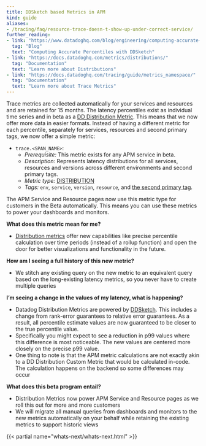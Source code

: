 ```yaml
---
title: DDSketch based Metrics in APM
kind: guide
aliases:
- /tracing/faq/resource-trace-doesn-t-show-up-under-correct-service/
further_reading:
- link: "https://www.datadoghq.com/blog/engineering/computing-accurate-percentiles-with-ddsketch/"
  tag: "Blog"
  text: "Computing Accurate Percentiles with DDSketch"
- link: "https://docs.datadoghq.com/metrics/distributions/"
  tag: "Documentation"
  text: "Learn more about Distributions"
- link: "https://docs.datadoghq.com/tracing/guide/metrics_namespace/"
  tag: "Documentation"
  text: "Learn more about Trace Metrics"
---
```


Trace metrics are collected automatically for your services and resources and are retained for 15 months. The latency percentiles exist as individual time series and in beta as a [DD Distribution Metric][1]. This means that we now offer more data in easier formats. Instead of having a different metric for each percentile, separately for services, resources and second primary tags, we now offer a simple metric:

- `trace.<SPAN_NAME>`:
  - *Prerequisite:* This metric exists for any APM service in beta.
  - *Description:* Represents latency distributions for all services, resources and versions across different environments and second primary tags.
  - *Metric type:* [DISTRIBUTION][3]
  - *Tags:* `env`, `service`, `version`, `resource`, and [the second primary tag][2].

The APM Service and Resource pages now use this metric type for customers in the Beta automatically. This means you can use these metrics to power your dashboards and monitors.

**What does this metric mean for me?**
- [Distribution metrics][1] offer new capabilities like precise percentile calculation over time periods (instead of a rollup function) and open the door for better visualizations and functionality in the future.

**How am I seeing a full history of this new metric?**
- We stitch any existing query on the new metric to an equivalent query based on the long-existing latency metrics, so you never have to create multiple queries

**I’m seeing a change in the values of my latency, what is happening?**
- Datadog Distribution Metrics are powered by [DDSketch][4]. This includes a change from rank-error guarantees to relative error guarantees. As a result, all percentile estimate values are now guaranteed to be closer to the true percentile value.
- Specifically you might expect to see a reduction in p99 values where this difference is most noticeable. The new values are centered more closely on the precise p99 value.
- One thing to note is that the APM metric calculations are not exactly akin to a DD Distribution Custom Metric that would be calculated in-code. The calculation happens on the backend so some differences may occur

**What does this beta program entail?**
- Distribution Metrics now power APM Service and Resource pages as we roll this out for more and more customers
- We will migrate all manual queries from dashboards and monitors to the new metrics automatically on your behalf while retaining the existing metrics to support historic views

{{< partial name="whats-next/whats-next.html" >}}

[1]: /metrics/distributions/
[2]: /tracing/guide/setting_primary_tags_to_scope/#add-a-second-primary-tag-in-datadog
[3]: /developers/metrics/types/?tab=distribution#metric-types
[4]: https://www.datadoghq.com/blog/engineering/computing-accurate-percentiles-with-ddsketch/
